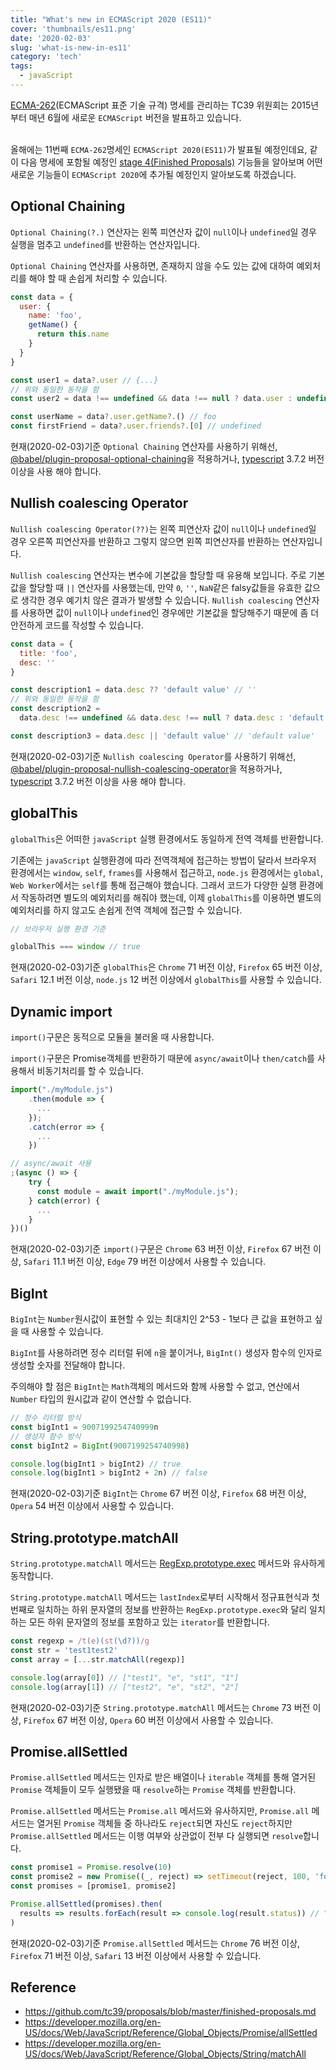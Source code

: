 ```yaml
---
title: "What's new in ECMAScript 2020 (ES11)"
cover: 'thumbnails/es11.png'
date: '2020-02-03'
slug: 'what-is-new-in-es11'
category: 'tech'
tags:
  - javaScript
---
```


[ECMA-262](https://tc39.es/ecma262/)(ECMAScript 표준 기술 규격) 명세를 관리하는 TC39 위원회는 2015년부터 매년 6월에 새로운 `ECMAScript` 버전을 발표하고 있습니다.
<br>
<br>

올해에는 11번째 `ECMA-262`명세인 `ECMAScript 2020(ES11)`가 발표될 예정인데요, 같이 다음 명세에 포함될 예정인 [stage 4(Finished Proposals)](https://github.com/tc39/proposals/blob/master/finished-proposals.md) 기능들을 알아보며 어떤 새로운 기능들이 `ECMAScript 2020`에 추가될 예정인지 알아보도록 하겠습니다.

## Optional Chaining

`Optional Chaining(?.)` 연산자는 왼쪽 피연산자 값이 `null`이나 `undefined`일 경우 실행을 멈추고 `undefined`를 반환하는 연산자입니다.

`Optional Chaining` 연산자를 사용하면, 존재하지 않을 수도 있는 값에 대하여 예외처리를 해야 할 때 손쉽게 처리할 수 있습니다.

```javascript
const data = {
  user: {
    name: 'foo',
    getName() {
      return this.name
    }
  }
}

const user1 = data?.user // {...}
// 위와 동일한 동작을 함
const user2 = data !== undefined && data !== null ? data.user : undefined // {...}

const userName = data?.user.getName?.() // foo
const firstFriend = data?.user.friends?.[0] // undefined
```

현재(2020-02-03)기준 `Optional Chaining` 연산자를 사용하기 위해선, [@babel/plugin-proposal-optional-chaining](https://babeljs.io/docs/en/babel-plugin-proposal-optional-chaining)을 적용하거나, [typescript](https://www.typescriptlang.org/) 3.7.2 버전 이상을 사용 해야 합니다.

## Nullish coalescing Operator

`Nullish coalescing Operator(??)`는 왼쪽 피연산자 값이 `null`이나 `undefined`일 경우 오른쪽 피연산자를 반환하고 그렇지 않으면 왼쪽 피연산자를 반환하는 연산자입니다.

`Nullish coalescing` 연산자는 변수에 기본값을 할당할 때 유용해 보입니다. 주로 기본값을 할당할 때 `||` 연산자를 사용했는데, 만약 `0`, `''`, `NaN`같은 falsy값들을 유효한 값으로 생각한 경우 예기치 않은 결과가 발생할 수 있습니다. `Nullish coalescing` 연산자를 사용하면 값이 `null`이나 `undefined`인 경우에만 기본값을 할당해주기 때문에 좀 더 안전하게 코드를 작성할 수 있습니다.

```javascript
const data = {
  title: 'foo',
  desc: ''
}

const description1 = data.desc ?? 'default value' // ''
// 위와 동일한 동작을 함
const description2 =
  data.desc !== undefined && data.desc !== null ? data.desc : 'default value' // ''

const description3 = data.desc || 'default value' // 'default value'
```

현재(2020-02-03)기준 `Nullish coalescing Operator`를 사용하기 위해선, [@babel/plugin-proposal-nullish-coalescing-operator](https://babeljs.io/docs/en/babel-plugin-proposal-nullish-coalescing-operator)을 적용하거나, [typescript](https://www.typescriptlang.org/) 3.7.2 버전 이상을 사용 해야 합니다.

## globalThis

`globalThis`은 어떠한 `javaScript` 실행 환경에서도 동일하게 전역 객체를 반환합니다.

기존에는 `javaScript` 실행환경에 따라 전역객체에 접근하는 방법이 달라서 브라우저 환경에서는 `window`, `self`, `frames`를 사용해서 접근하고, `node.js` 환경에서는 `global`, `Web Worker`에서는 `self`를 통해 접근해야 했습니다. 그래서 코드가 다양한 실행 환경에서 작동하려면 별도의 예외처리를 해줘야 했는데, 이제 `globalThis`를 이용하면 별도의 예외처리를 하지 않고도 손쉽게 전역 객체에 접근할 수 있습니다.

```javascript
// 브라우저 실행 환경 기준

globalThis === window // true
```

현재(2020-02-03)기준 `globalThis`은 `Chrome` 71 버전 이상, `Firefox` 65 버전 이상, `Safari` 12.1 버전 이상, `node.js` 12 버전 이상에서 `globalThis`를 사용할 수 있습니다.

## Dynamic import

`import()`구문은 동적으로 모듈을 불러올 때 사용합니다.

`import()`구문은 Promise객체를 반환하기 때문에 `async/await`이나 `then/catch`를 사용해서 비동기처리를 할 수 있습니다.

```javascript
import("./myModule.js")
    .then(module => {
      ...
    });
    .catch(error => {
      ...
    })

// async/await 사용
;(async () => {
    try {
      const module = await import("./myModule.js");
    } catch(error) {
      ...
    }
})()
```

현재(2020-02-03)기준 `import()`구문은 `Chrome` 63 버전 이상, `Firefox` 67 버전 이상, `Safari` 11.1 버전 이상, `Edge` 79 버전 이상에서 사용할 수 있습니다.

## BigInt

`BigInt`는 `Number`원시값이 표현할 수 있는 최대치인 2^53 - 1보다 큰 값을 표현하고 싶을 때 사용할 수 있습니다.

`BigInt`를 사용하려면 정수 리터럴 뒤에 `n`을 붙이거나, `BigInt()` 생성자 함수의 인자로 생성할 숫자를 전달해야 합니다.

주의해야 할 점은 `BigInt`는 `Math`객체의 메서드와 함께 사용할 수 없고, 연산에서 `Number` 타입의 원시값과 같이 연산할 수 없습니다.

```javascript
// 정수 리터럴 방식
const bigInt1 = 9007199254740999n
// 생성자 함수 방식
const bigInt2 = BigInt(9007199254740998)

console.log(bigInt1 > bigInt2) // true
console.log(bigInt1 > bigInt2 + 2n) // false
```

현재(2020-02-03)기준 `BigInt`는 `Chrome` 67 버전 이상, `Firefox` 68 버전 이상, `Opera` 54 버전 이상에서 사용할 수 있습니다.

## String.prototype.matchAll

`String.prototype.matchAll` 메서드는 [RegExp.prototype.exec](https://developer.mozilla.org/en-US/docs/Web/JavaScript/Reference/Global_Objects/RegExp/exec) 메서드와 유사하게 동작합니다.

`String.prototype.matchAll` 메서드는 `lastIndex`로부터 시작해서 정규표현식과 첫 번째로 일치하는 하위 문자열의 정보를 반환하는 `RegExp.prototype.exec`와 달리 일치하는 모든 하위 문자열의 정보를 포함하고 있는 `iterator`를 반환합니다.

```javascript
const regexp = /t(e)(st(\d?))/g
const str = 'test1test2'
const array = [...str.matchAll(regexp)]

console.log(array[0]) // ["test1", "e", "st1", "1"]
console.log(array[1]) // ["test2", "e", "st2", "2"]
```

현재(2020-02-03)기준 `String.prototype.matchAll` 메서드는 `Chrome` 73 버전 이상, `Firefox` 67 버전 이상, `Opera` 60 버전 이상에서 사용할 수 있습니다.

## Promise.allSettled

`Promise.allSettled` 메서드는 인자로 받은 배열이나 `iterable` 객체를 통해 열거된 `Promise` 객체들이 모두 실행됐을 때 `resolve`하는 `Promise` 객체를 반환합니다.

`Promise.allSettled` 메서드는 `Promise.all` 메서드와 유사하지만, `Promise.all` 메서드는 열거된 `Promise` 객체들 중 하나라도 `reject`되면 자신도 `reject`하지만 `Promise.allSettled` 메서드는 이행 여부와 상관없이 전부 다 실행되면 `resolve`합니다.

```javascript
const promise1 = Promise.resolve(10)
const promise2 = new Promise((_, reject) => setTimeout(reject, 100, 'foo'))
const promises = [promise1, promise2]

Promise.allSettled(promises).then(
  results => results.forEach(result => console.log(result.status)) // "fulfilled", "rejected"
)
```

현재(2020-02-03)기준 `Promise.allSettled` 메서드는 `Chrome` 76 버전 이상, `Firefox` 71 버전 이상, `Safari` 13 버전 이상에서 사용할 수 있습니다.

## Reference

- https://github.com/tc39/proposals/blob/master/finished-proposals.md
- https://developer.mozilla.org/en-US/docs/Web/JavaScript/Reference/Global_Objects/Promise/allSettled
- https://developer.mozilla.org/en-US/docs/Web/JavaScript/Reference/Global_Objects/String/matchAll
